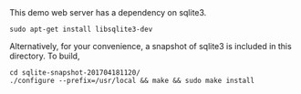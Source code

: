 ##
This demo web server has a dependency on sqlite3.

```
sudo apt-get install libsqlite3-dev
```
Alternatively, for your convenience, a snapshot of sqlite3 is included in this directory. To build,
```
cd sqlite-snapshot-201704181120/
./configure --prefix=/usr/local && make && sudo make install
```
